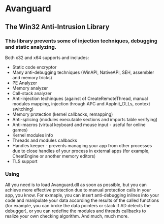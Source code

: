 # Avanguard
## The Win32 Anti-Intrusion Library  
### This library prevents some of injection techniques, debugging and static analyzing.  
Both x32 and x64 supports and includes:
* Static code encryptor
* Many anti-debugging techniques (WinAPI, NativeAPI, SEH, assembler and memory tricks)
* PE Analyzer
* Memory analyzer
* Call-stack analyzer
* Anti-injection techinques (against of CreateRemoteThread, manual modules mapping, injection through APC and AppInit_DLLs, context switching)
* Memory protection (kernel callbacks, remapping)
* Anti-splicing (modules executable sections and imports table verifying)
* Anti-macros (virtual keyboard and mouse input - useful for online games)
* Kernel modules info
* Threads and modules callbacks
* Handles keeper - prevents managing your app from other processes due to close handles of your process in external apps (for example, CheatEngine or another memory editors)
* TLS support
### Using
All you need is to load Avanguard.dll as soon as possible, but you can achieve more effective protection due to manual protection calls in your app, you know. For exmaple, you can insert anti-debugging inlines into your code and manipulate your data according the results of the called functions (for example, you can broke the data pointers or stack if AD detects the debugger), or you can redefine the modules and threads callbacks to realize your own checking algorithm. And much, much more.

